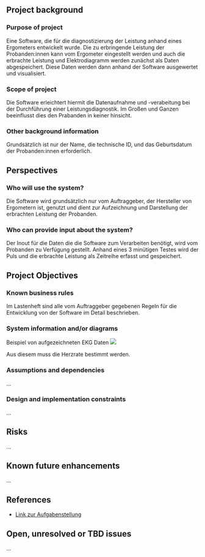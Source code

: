 ## Project background

### Purpose of project

Eine Software, die für die diagnostizierung der Leistung anhand eines Ergometers entwickelt wurde.
Die zu erbringende Leistung der Probanden:innen kann vom Ergometer eingestellt werden und auch die erbrachte Leistung und Elektrodiagramm werden zunächst als Daten abgespeichert. Diese Daten werden dann anhand der Software ausgewertet und visualisiert.

### Scope of project

Die Software erleichtert hiermit die Datenaufnahme und -verabeitung bei der Durchführung einer Leistungsdiagnostik. Im Großen und Ganzen beeinflusst dies den Prabanden in keiner hinsicht. 

### Other background information

Grundsätzlich ist nur der Name, die technische ID, und das Geburtsdatum der Probanden:innen erforderlich.

## Perspectives
### Who will use the system?

Die Software wird grundsätzlich nur vom Auftraggeber, der Hersteller von Ergometern ist, genutzt und dient zur Aufzeichnung und Darstellung der erbrachten Leistung der Probanden.

### Who can provide input about the system?

Der Inout für die Daten die die Software zum Verarbeiten benötigt, wird vom Probanden zu Verfügung gestellt. Anhand eines 3 minütigen Testes wird der Puls und die erbrachte Leistung als Zeitreihe erfasst und gespeichert.


## Project Objectives
### Known business rules

Im Lastenheft sind alle vom Auftraggeber gegebenen Regeln für die Entwicklung von der Software im Detail beschrieben.

### System information and/or diagrams

Beispiel von aufgezeichneten EKG Daten
![](ekg_example.png)

Aus diesem muss die Herzrate bestimmt werden.

### Assumptions and dependencies

...

### Design and implementation constraints

...

## Risks

...

## Known future enhancements

...

## References

- [Link zur Aufgabenstellung](tbd)

## Open, unresolved or TBD issues

...
